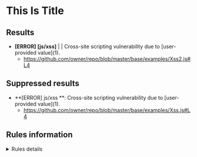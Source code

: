 # This Is Title

## Results

- **[ERROR]** **[js/xss]** |  | Cross-site scripting vulnerability due to \[user-provided value\]\(1\).
    - https://github.com/owner/repo/blob/master/base/examples/Xss2.js#L4



## Suppressed results

- **[ERROR] js/xss **: Cross-site scripting vulnerability due to \[user-provided value\]\(1\).
    - https://github.com/owner/repo/blob/master/base/examples/Xss.js#L4



## Rules information
<!-- Rule Info -->
<details><summary>Rules details</summary>


    - js/xss [error] 

    > Client-side cross-site scripting


## Tool information
- Name: CodeQL command-line toolchain
- Organization: GitHub
- Version: 2.2.4
